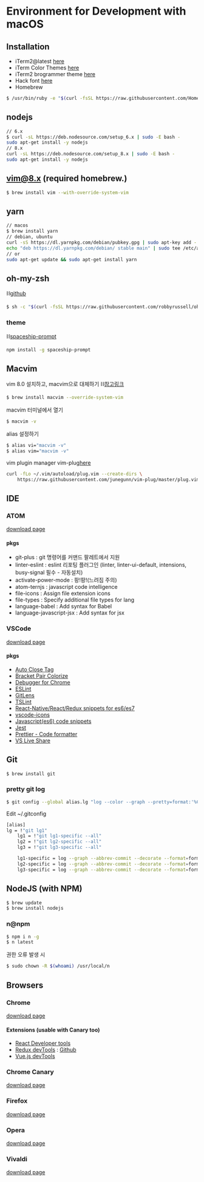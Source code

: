 # Environment for Development with macOS

## Installation

* iTerm2@latest [here](https://www.iterm2.com/downloads.html)
* iTerm Color Themes [here](https://github.com/bahlo/iterm-colors)
* iTerm2 brogrammer theme [here](https://github.com/dalgos/hello_dev/blob/master/brogrammer.itermcolors)
* Hack font [here](http://sourcefoundry.org/hack/)
* Homebrew
```bash
$ /usr/bin/ruby -e "$(curl -fsSL https://raw.githubusercontent.com/Homebrew/install/master/install)"
```

## nodejs
```bash
// 6.x
$ curl -sL https://deb.nodesource.com/setup_6.x | sudo -E bash -
sudo apt-get install -y nodejs
// 8.x
curl -sL https://deb.nodesource.com/setup_8.x | sudo -E bash -
sudo apt-get install -y nodejs
```

## vim@8.x (required homebrew.)
```bash
$ brew install vim --with-override-system-vim
```

## yarn
```bash
// macos
$ brew install yarn
// debian, ubuntu
curl -sS https://dl.yarnpkg.com/debian/pubkey.gpg | sudo apt-key add -
echo "deb https://dl.yarnpkg.com/debian/ stable main" | sudo tee /etc/apt/sources.list.d/yarn.list
// or
sudo apt-get update && sudo apt-get install yarn
```

## oh-my-zsh
⛓[github](https://github.com/robbyrussell/oh-my-zsh)
```bash
$ sh -c "$(curl -fsSL https://raw.githubusercontent.com/robbyrussell/oh-my-zsh/master/tools/install.sh)"
```
### theme
⛓[spaceship-prompt](https://github.com/denysdovhan/spaceship-prompt)

```bash
npm install -g spaceship-prompt
```


## Macvim
vim 8.0 설치하고, macvim으로 대체하기 ⛓[참고링크](https://nolboo.kim/blog/2016/09/16/vim-8-upgrade/)
```bash
$ brew install macvim --override-system-vim
```
macvim 터미널에서 열기
```bash
$ macvim -v
```
alias 설정하기
```bash
$ alias vi="macvim -v"
$ alias vim="macvim -v"
```

vim plugin manager
vim-plug[here](https://github.com/junegunn/vim-plug)

```bash
curl -fLo ~/.vim/autoload/plug.vim --create-dirs \
    https://raw.githubusercontent.com/junegunn/vim-plug/master/plug.vim
```

## IDE

### ATOM
[download page](https://atom.io)

#### pkgs
* git-plus : git 명령어를 커맨드 팔레트에서 지원
* linter-eslint : eslint 리포팅 플러그인 (linter, linter-ui-default, intensions, busy-signal 필수 - 자동설치)
* activate-power-mode : 팡!팡!(느려짐 주의)
* atom-ternjs : javascript code intelligence
* file-icons : Assign file extension icons
* file-types : Specify additional file types for lang
* language-babel : Add syntax for Babel
* language-javascript-jsx : Add syntax for jsx

### VSCode
[download page](https://code.visualstudio.com/download)

#### pkgs
* [Auto Close Tag](https://marketplace.visualstudio.com/items?itemName=formulahendry.auto-close-tag)
* [Bracket Pair Colorize](https://marketplace.visualstudio.com/items?itemName=CoenraadS.bracket-pair-colorizer)
* [Debugger for Chrome](https://marketplace.visualstudio.com/items?itemName=msjsdiag.debugger-for-chrome)
* [ESLint](https://marketplace.visualstudio.com/items?itemName=dbaeumer.vscode-eslint)
* [GitLens](https://marketplace.visualstudio.com/items?itemName=eamodio.gitlens)
* [TSLint](https://marketplace.visualstudio.com/items?itemName=eg2.tslint)
* [React-Native/React/Redux snippets for es6/es7](https://marketplace.visualstudio.com/items?itemName=EQuimper.react-native-react-redux)
* [vscode-icons](https://marketplace.visualstudio.com/items?itemName=robertohuertasm.vscode-icons)
* [Javascript(es6) code snippets](https://marketplace.visualstudio.com/items?itemName=xabikos.JavaScriptSnippets)
* [Jest](https://marketplace.visualstudio.com/items?itemName=Orta.vscode-jest)
* [Prettier - Code formatter](https://marketplace.visualstudio.com/items?itemName=esbenp.prettier-vscode)
* [VS Live Share](https://marketplace.visualstudio.com/items?itemName=MS-vsliveshare.vsliveshare)

## Git
```bash
$ brew install git
```
### pretty git log
```bash
$ git config --global alias.lg "log --color --graph --pretty=format:'%Cred%h%Creset -%C(yellow)%d%Creset %s %Cgreen(%cr) %C(bold blue)<%an>%Creset' --abbrev-commit"
```
Edit ~/.gitconfig
```bash
[alias]
lg = !"git lg1"
    lg1 = !"git lg1-specific --all"
    lg2 = !"git lg2-specific --all"
    lg3 = !"git lg3-specific --all"

    lg1-specific = log --graph --abbrev-commit --decorate --format=format:'%C(bold blue)%h%C(reset) - %C(bold green)(%ar)%C(reset) %C(white)%s%C(reset) %C(dim white)- %an%C(reset)%C(auto)%d%C(reset)'
    lg2-specific = log --graph --abbrev-commit --decorate --format=format:'%C(bold blue)%h%C(reset) - %C(bold cyan)%aD%C(reset) %C(bold green)(%ar)%C(reset)%C(auto)%d%C(reset)%n''          %C(white)%s%C(reset) %C(dim white)- %an%C(reset)'
    lg3-specific = log --graph --abbrev-commit --decorate --format=format:'%C(bold blue)%h%C(reset) - %C(bold cyan)%aD%C(reset) %C(bold green)(%ar)%C(reset) %C(bold cyan)(committed: %cD)%C(reset) %C(auto)%d%C(reset)%n''          %C(white)%s%C(reset)%n''          %C(dim white)- %an <%ae> %C(reset) %C(dim white)(committer: %cn <%ce>)%C(reset)'
```

## NodeJS (with NPM)
```bash
$ brew update
$ brew install nodejs
```

### n@npm
```bash
$ npm i n -g
$ n latest
```
권한 오류 발생 시
```bash
$ sudo chown -R $(whoami) /usr/local/n
```

## Browsers

### Chrome
[download page](https://www.google.co.kr/chrome/browser/desktop/index.html)

#### Extensions (usable with Canary too)
* [React Developer tools](https://chrome.google.com/webstore/detail/react-developer-tools/fmkadmapgofadopljbjfkapdkoienihi)
* [Redux devTools](https://chrome.google.com/webstore/detail/redux-devtools/lmhkpmbekcpmknklioeibfkpmmfibljd) : [Github](https://github.com/zalmoxisus/redux-devtools-extension)
* [Vue.js devTools](https://chrome.google.com/webstore/detail/vuejs-devtools/nhdogjmejiglipccpnnnanhbledajbpd)


### Chrome Canary
[download page](https://www.google.co.kr/chrome/browser/canary.html)

### Firefox
[download page](https://www.mozilla.org/ko/firefox/new/)

### Opera
[download page](http://www.opera.com/ko)

### Vivaldi
[download page](https://vivaldi.com)

